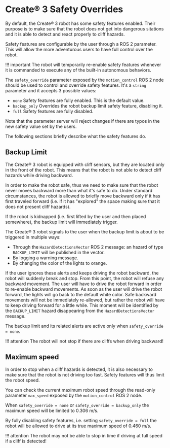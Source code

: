 # Create® 3 Safety Overrides

By default, the Create® 3 robot has some safety features enabled.
Their purpose is to make sure that the robot does not get into dangerous sitations and it is able to detect and react properly to cliff hazards.

Safety features are configurable by the user through a ROS 2 parameter.
This will allow the more adventurous users to have full control over the robot.

!!! important 
    The robot will temporarily re-enable safety features whenever it is commanded to execute any of the built-in autonomous behaviors.

The `safety_override` parameter exposed by the `motion_control` ROS 2 node should be used to control and override safety features.
It's a `string` parameter and it accepts 3 possible values:

 - `none` Safety features are fully enabled. This is the default value. 
 - `backup_only` Overrides the robot backup limit safety feature, disabling it.
 - `full` Safety features are fully disabled.

Note that the parameter server will reject changes if there are typos in the new safety value set by the users.

The following sections briefly describe what the safety features do.

## Backup Limit

The Create® 3 robot is equipped with cliff sensors, but they are located only in the front of the robot.
This means that the robot is not able to detect cliff hazards while driving backward.

In order to make the robot safe, thus we need to make sure that the robot never moves backward more than what it's safe to do.
Under standard circumstances, the robot is allowed to briefly move backward only if it has first traveled forward (i.e. if it has "explored" the space making sure that it does not present cliff hazards).

If the robot is kidnapped (i.e. first lifted by the user and then placed somewhere), the backup limit will immediately trigger.

The Create® 3 robot signals to the user when the backup limit is about to be triggered in multiple ways:
 
 - Through the `HazardDetectionsVector` ROS 2 message: an hazard of type `BACKUP_LIMIT` will be published in the vector.
 - By logging a warning message.
 - By changing the color of the lights to orange.

If the user ignores these alerts and keeps driving the robot backward, the robot will suddenly break and stop.
From this point, the robot will refuse any backward movement.
The user will have to drive the robot forward in order to re-enable backward movements.
As soon as the user will drive the robot forward, the lights will go back to the default white color.
Safe backward movements will not be immediately re-allowed, but rather the robot will have to keep driving forward for a little while.
This moment will be identified by the `BACKUP_LIMIT` hazard disappearing from the `HazardDetectionsVector` message.

The backup limit and its related alerts are active only when `safety_override = none`.

!!! attention 
    The robot will not stop if there are cliffs when driving backward!


## Maximum speed

In order to stop when a cliff hazards is detected, it is also necessary to make sure that the robot is not driving too fast.
Safety features will thus limit the robot speed.

You can check the current maximum robot speed through the read-only parameter `max_speed` exposed by the `motion_control` ROS 2 node.

When `safety_override = none` or `safety_override = backup_only` the maximum speed will be limited to 0.306 m/s.

By fully disabling safety features, i.e. setting `safety_override = full` the robot will be allowed to drive at its true maximum speed of 0.460 m/s.

!!! attention 
    The robot may not be able to stop in time if driving at full speed if a cliff is detected!
